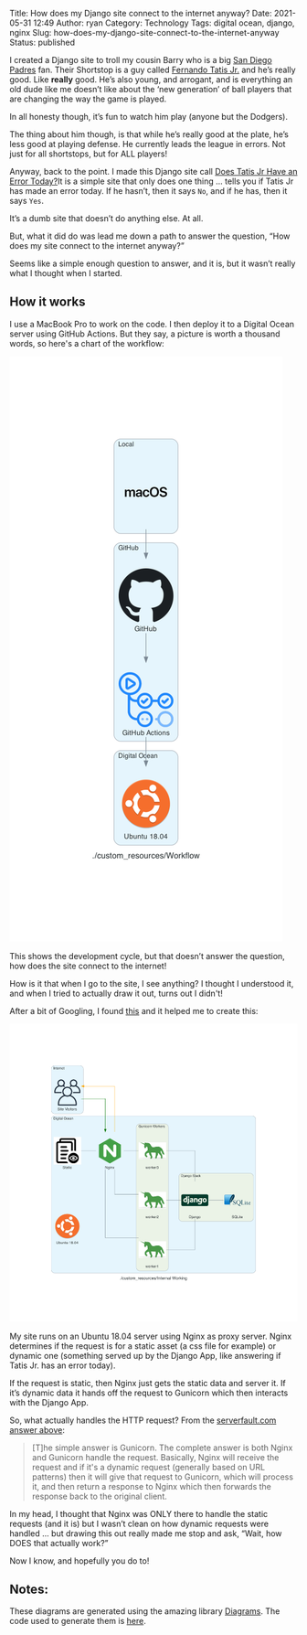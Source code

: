 Title: How does my Django site connect to the internet anyway?
Date: 2021-05-31 12:49
Author: ryan
Category: Technology
Tags: digital ocean, django, nginx
Slug: how-does-my-django-site-connect-to-the-internet-anyway
Status: published

I created a Django site to troll my cousin Barry who is a big [San Diego Padres](https://www.mlb.com/padres "San Diego Padres") fan. Their Shortstop is a guy called [Fernando Tatis Jr.](https://www.baseball-reference.com/players/t/tatisfe02.shtml "Fernando “Error Maker” Tatis Jr. ") and he’s really good. Like **really** good. He’s also young, and arrogant, and is everything an old dude like me doesn’t like about the ‘new generation’ of ball players that are changing the way the game is played.

In all honesty though, it’s fun to watch him play (anyone but the Dodgers).

The thing about him though, is that while he’s really good at the plate, he’s less good at playing defense. He currently leads the league in errors. Not just for all shortstops, but for ALL players!

Anyway, back to the point. I made this Django site call [Does Tatis Jr Have an Error Today?](https://www.doestatisjrhaveanerrortoday.com "Not Yet")It is a simple site that only does one thing ... tells you if Tatis Jr has made an error today. If he hasn’t, then it says `No`, and if he has, then it says `Yes`.

It’s a dumb site that doesn’t do anything else. At all.

But, what it did do was lead me down a path to answer the question, “How does my site connect to the internet anyway?”

Seems like a simple enough question to answer, and it is, but it wasn’t really what I thought when I started.

## How it works

I use a MacBook Pro to work on the code. I then deploy it to a Digital Ocean server using GitHub Actions. But they say, a picture is worth a thousand words, so here's a chart of the workflow:

![Workflow](https://raw.githubusercontent.com/ryancheley/tatis/main/custom_resources/workflow.png)

This shows the development cycle, but that doesn’t answer the question, how does the site connect to the internet!

How is it that when I go to the site, I see anything? I thought I understood it, and when I tried to actually draw it out, turns out I didn't!

After a bit of Googling, I found [this](https://serverfault.com/a/331263 "How does Gunicorn interact with NgInx?") and it helped me to create this:

![](https://raw.githubusercontent.com/ryancheley/tatis/main/custom_resources/internal_working.png)

My site runs on an Ubuntu 18.04 server using Nginx as proxy server. Nginx determines if the request is for a static asset (a css file for example) or dynamic one (something served up by the Django App, like answering if Tatis Jr. has an error today).

If the request is static, then Nginx just gets the static data and server it. If it’s dynamic data it hands off the request to Gunicorn which then interacts with the Django App.

So, what actually handles the HTTP request? From the [serverfault.com answer above](https://serverfault.com/a/331263):

> \[T\]he simple answer is Gunicorn. The complete answer is both Nginx and Gunicorn handle the request. Basically, Nginx will receive the request and if it's a dynamic request (generally based on URL patterns) then it will give that request to Gunicorn, which will process it, and then return a response to Nginx which then forwards the response back to the original client.

In my head, I thought that Nginx was ONLY there to handle the static requests (and it is) but I wasn’t clean on how dynamic requests were handled ... but drawing this out really made me stop and ask, “Wait, how DOES that actually work?”

Now I know, and hopefully you do to!

## Notes:

These diagrams are generated using the amazing library [Diagrams](https://github.com/mingrammer/diagrams "Diagrams"). The code used to generate them is [here](https://github.com/ryancheley/tatis/blob/main/generate_diagram.py).
